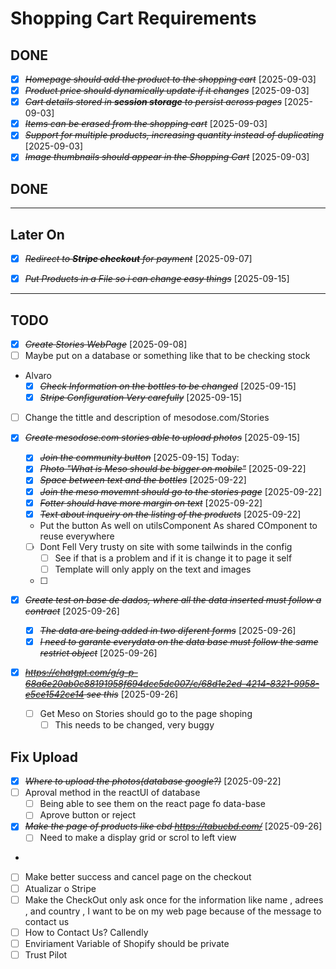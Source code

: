 # Shopping Cart Requirements
## DONE
- [X] ~~*Homepage should add the product to the shopping cart*~~ [2025-09-03] 
- [X] ~~*Product price should dynamically update if it changes*~~ [2025-09-03]  
- [X] ~~*Cart details stored in **session storage** to persist across pages*~~ [2025-09-03]  
- [X] ~~*Items can be erased from the shopping cart*~~ [2025-09-03]  
- [X] ~~*Support for multiple products, increasing quantity instead of duplicating*~~ [2025-09-03]  
- [X] ~~*Image thumbnails should appear in the Shopping Cart*~~ [2025-09-03]  
## DONE
---

## Later On
- [X] ~~*Redirect to **Stripe checkout** for payment*~~ [2025-09-07]  
- [X] ~~*Put Products in a File so i can change easy things*~~ [2025-09-15]


---
## TODO
- [X] ~~*Create Stories WebPage*~~ [2025-09-08]
- [ ] Maybe put on a database or something like that to be checking stock
- Alvaro
  - [X] ~~*Check Information on the bottles to be changed*~~ [2025-09-15]
  - [X] ~~*Stripe Configuration Very carefully*~~ [2025-09-15]
- [ ] Change the tittle and description of mesodose.com/Stories
- [X] ~~*Create mesodose.com stories able to upload photos*~~ [2025-09-15]
  - [X] ~~*Join the community button*~~ [2025-09-15]
  Today:
  - [X] ~~*Photo "What is Meso should be bigger on mobile"*~~ [2025-09-22]
  - [X] ~~*Space between text and the bottles*~~ [2025-09-22]
  - [X] ~~*Join the meso movemnt should go to the stories page*~~ [2025-09-22]
  - [X] ~~*Fotter should have more margin on text*~~ [2025-09-22]
  - [X] ~~*Text about inqueiry on the listing of the products*~~ [2025-09-22]
  - Put the button As well on utilsComponent As shared COmponent to reuse everywhere
  - [ ] Dont Fell Very trusty on site with some tailwinds in the config
    - [ ] See if that is a problem and if it is change it to page it self 
    - [ ] Template will only apply on the text and images
  - [ ] 
- [X] ~~*Create test on base de dados, where all the data inserted must follow a contract*~~ [2025-09-26] 
  - [X] ~~*The data are being added in two diferent forms*~~ [2025-09-26]
  - [X] ~~*I need to garante everydata on the data base must follow the same restrict object*~~ [2025-09-26]
- [X] ~~*https://chatgpt.com/g/g-p-68a6e20ab0c88191958f694dcc5dc007/c/68d1e2ed-4214-8321-9958-e5ce1542ce14 see this*~~ [2025-09-26] 

  - [ ] Get Meso on Stories should go to the page shoping
    - [ ] This needs to be changed, very buggy
## Fix Upload
  - [X] ~~*Where to upload the photos(database google?)*~~ [2025-09-22]
  - [ ] Aproval method in the reactUI of database 
    - [ ] Being able to see them on the react page fo data-base
    - [ ] Aprove button or reject 
- [X] ~~*Make the page of products like cbd https://tabucbd.com/*~~ [2025-09-26]
  * [ ] Need to make a display grid or scrol to left view
- 
- [ ] Make better success and cancel page on the checkout
- [ ] Atualizar o Stripe
- [ ] Make the CheckOut only ask once for the information like name , adrees , and country , I want to be on my web page because of the message to contact us
- [ ] How to Contact Us? Callendly
- [ ] Enviriament Variable of Shopify should be private
- [ ] Trust Pilot
